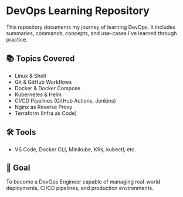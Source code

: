 # DevOps Learning Repository

This repository documents my journey of learning DevOps. It includes summaries, commands, concepts, and use-cases I've learned through practice.

## 📚 Topics Covered
- Linux & Shell
- Git & GitHub Workflows
- Docker & Docker Compose
- Kubernetes & Helm
- CI/CD Pipelines (GitHub Actions, Jenkins)
- Nginx as Reverse Proxy
- Terraform (Infra as Code)

## 🛠 Tools
- VS Code, Docker CLI, Minikube, K9s, kubectl, etc.

## 🚀 Goal
To become a DevOps Engineer capable of managing real-world deployments, CI/CD pipelines, and production environments.

